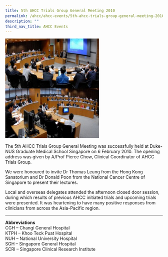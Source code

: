 ```yaml
---
title: 5th AHCC Trials Group General Meeting 2010
permalink: /ahcc/ahcc-events/5th-ahcc-trials-group-general-meeting-2010/
description: ""
third_nav_title: AHCC Events
---
```

<img src="/images/AHCC%20Trials%20Group/AHCC%20Events/6_-283x300.jpg" style="width:300px">

The 5th AHCC Trials Group General Meeting was successfully held at Duke-NUS Graduate Medical School Singapore on 6 February 2010. The opening address was given by A/Prof Pierce Chow, Clinical Coordinator of AHCC Trials Group.

We were honoured to invite Dr Thomas Leung from the Hong Kong Sanatorium and Dr Donald Poon from the National Cancer Centre of Singapore to present their lectures.

Local and overseas delegates attended the afternoon closed door session, during which results of previous AHCC initiated trials and upcoming trials were presented. It was heartening to have many positive responses from clinicians from across the Asia-Pacific region.

* * *

**Abbreviations**  
CGH – Changi General Hospital  
KTPH – Khoo Teck Puat Hospital  
NUH – National University Hospital  
SGH – Singapore General Hospital  
SCRI – Singapore Clinical Research Institute